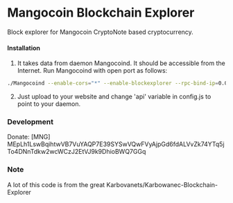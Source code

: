# Mangocoin Blockchain Explorer
Block explorer for Mangocoin CryptoNote based cryptocurrency.

#### Installation

1) It takes data from daemon Mangocoind. It should be accessible from the Internet. Run Mangocoind with open port as follows:
```bash
./Mangocoind --enable-cors="*" --enable-blockexplorer --rpc-bind-ip=0.0.0.0 --rpc-bind-port=11898
```
2) Just upload to your website and change 'api' variable in config.js to point to your daemon.


### Development
Donate: [MNG] MEpLh1LswBqihtwVB7VuYAQP7E39SYSwVQwFVyAjpGd6fdALVvZk74YTq5jTo4DNnTdkw2wcWCzJ2EtVJ9k9DhioBWQ7GGq

### Note

A lot of this code is from the great Karbovanets/Karbowanec-Blockchain-Explorer
